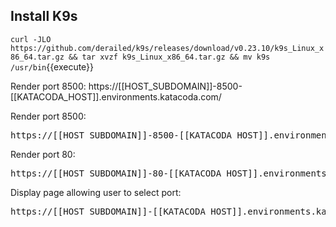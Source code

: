 

## Install K9s
`curl -JLO https://github.com/derailed/k9s/releases/download/v0.23.10/k9s_Linux_x86_64.tar.gz && tar xvzf k9s_Linux_x86_64.tar.gz && mv k9s /usr/bin`{{execute}}

Render port 8500: https://[[HOST_SUBDOMAIN]]-8500-[[KATACODA_HOST]].environments.katacoda.com/

Render port 8500: <pre>https://[[HOST_SUBDOMAIN]]-8500-[[KATACODA_HOST]].environments.katacoda.com/</pre>

Render port 80: <pre>https://[[HOST_SUBDOMAIN]]-80-[[KATACODA_HOST]].environments.katacoda.com/</pre>

Display page allowing user to select port:
<pre>https://[[HOST_SUBDOMAIN]]-[[KATACODA_HOST]].environments.katacoda.com/</pre>
 